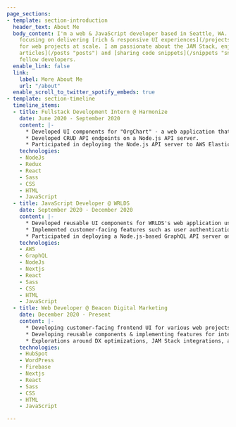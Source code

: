 ```yaml
---
page_sections:
- template: section-introduction
  header_text: About Me
  body_content: I'm a web & JavaScript developer based in Seattle, WA. I'm currently
    focusing on delivering [rich & responsive UI experiences](/projects "projects")
    for web projects at scale. I am passionate about the JAM Stack, enjoy [writing
    articles](/posts "posts") and [sharing code snippets](/snippets "snippets") with
    fellow developers.
  enable_link: false
  link:
    label: More About Me
    url: "/about"
  enable_scroll_to_twitter_spotify_embeds: true
- template: section-timeline
  timeline_items:
  - title: Fullstack Development Intern @ Harmonize
    date: June 2020 - September 2020
    content: |-
      * Developed UI components for "OrgChart" - a web application that helps visualize organizational structures, using React, Redux, and Bootstrap.
      * Developed CRUD API endpoints on a Node.js API server.
      * Participated in deploying the Node.js API server to AWS Elastic Beanstalk.
    technologies:
    - NodeJs
    - Redux
    - React
    - Sass
    - CSS
    - HTML
    - JavaScript
  - title: JavaScript Developer @ WRLDS
    date: September 2020 - December 2020
    content: |-
      * Developed reusable UI components for WRLDS's web application using React, Next.js, and Sass.
      * Implemented customer-facing features such as user authentication, and email notification.
      * Participated in deploying a Node.js-based GraphQL API server on AWS EC2.
    technologies:
    - AWS
    - GraphQL
    - NodeJs
    - Nextjs
    - React
    - Sass
    - CSS
    - HTML
    - JavaScript
  - title: Web Developer @ Beacon Digital Marketing
    date: December 2020 - Present
    content: |-
      * Developing customer-facing frontend UI for various web projects at scale using JavaScript, HTML, and CSS.
      * Developing reusable components & implementing features for internal tools/applications using React, Next.js, and Styled Components.
      * Explorations around DX optimizations, JAM Stack integrations, and Headless CMS.
    technologies:
    - HubSpot
    - WordPress
    - Firebase
    - Nextjs
    - React
    - Sass
    - CSS
    - HTML
    - JavaScript

---
```

